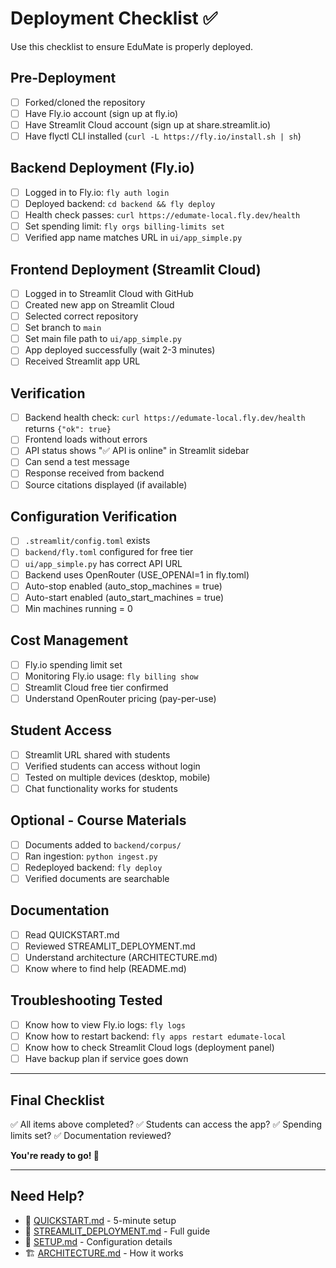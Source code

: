 # Deployment Checklist ✅

Use this checklist to ensure EduMate is properly deployed.

## Pre-Deployment

- [ ] Forked/cloned the repository
- [ ] Have Fly.io account (sign up at fly.io)
- [ ] Have Streamlit Cloud account (sign up at share.streamlit.io)
- [ ] Have flyctl CLI installed (`curl -L https://fly.io/install.sh | sh`)

## Backend Deployment (Fly.io)

- [ ] Logged in to Fly.io: `fly auth login`
- [ ] Deployed backend: `cd backend && fly deploy`
- [ ] Health check passes: `curl https://edumate-local.fly.dev/health`
- [ ] Set spending limit: `fly orgs billing-limits set`
- [ ] Verified app name matches URL in `ui/app_simple.py`

## Frontend Deployment (Streamlit Cloud)

- [ ] Logged in to Streamlit Cloud with GitHub
- [ ] Created new app on Streamlit Cloud
- [ ] Selected correct repository
- [ ] Set branch to `main`
- [ ] Set main file path to `ui/app_simple.py`
- [ ] App deployed successfully (wait 2-3 minutes)
- [ ] Received Streamlit app URL

## Verification

- [ ] Backend health check: `curl https://edumate-local.fly.dev/health` returns `{"ok": true}`
- [ ] Frontend loads without errors
- [ ] API status shows "✅ API is online" in Streamlit sidebar
- [ ] Can send a test message
- [ ] Response received from backend
- [ ] Source citations displayed (if available)

## Configuration Verification

- [ ] `.streamlit/config.toml` exists
- [ ] `backend/fly.toml` configured for free tier
- [ ] `ui/app_simple.py` has correct API URL
- [ ] Backend uses OpenRouter (USE_OPENAI=1 in fly.toml)
- [ ] Auto-stop enabled (auto_stop_machines = true)
- [ ] Auto-start enabled (auto_start_machines = true)
- [ ] Min machines running = 0

## Cost Management

- [ ] Fly.io spending limit set
- [ ] Monitoring Fly.io usage: `fly billing show`
- [ ] Streamlit Cloud free tier confirmed
- [ ] Understand OpenRouter pricing (pay-per-use)

## Student Access

- [ ] Streamlit URL shared with students
- [ ] Verified students can access without login
- [ ] Tested on multiple devices (desktop, mobile)
- [ ] Chat functionality works for students

## Optional - Course Materials

- [ ] Documents added to `backend/corpus/`
- [ ] Ran ingestion: `python ingest.py`
- [ ] Redeployed backend: `fly deploy`
- [ ] Verified documents are searchable

## Documentation

- [ ] Read QUICKSTART.md
- [ ] Reviewed STREAMLIT_DEPLOYMENT.md
- [ ] Understand architecture (ARCHITECTURE.md)
- [ ] Know where to find help (README.md)

## Troubleshooting Tested

- [ ] Know how to view Fly.io logs: `fly logs`
- [ ] Know how to restart backend: `fly apps restart edumate-local`
- [ ] Know how to check Streamlit Cloud logs (deployment panel)
- [ ] Have backup plan if service goes down

---

## Final Checklist

✅ All items above completed?
✅ Students can access the app?
✅ Spending limits set?
✅ Documentation reviewed?

**You're ready to go! 🎉**

---

## Need Help?

- 📖 [QUICKSTART.md](QUICKSTART.md) - 5-minute setup
- 📖 [STREAMLIT_DEPLOYMENT.md](STREAMLIT_DEPLOYMENT.md) - Full guide
- 🔧 [SETUP.md](SETUP.md) - Configuration details
- 🏗️ [ARCHITECTURE.md](ARCHITECTURE.md) - How it works
